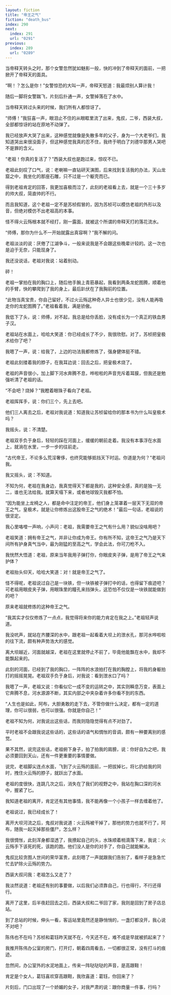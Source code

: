 ```yaml
---
layout: fiction
title: "帝王之气"
fiction: "death_bus"
index: 290
next:
  index: 291
  url: "0291"
previous:
  index: 289
  url: "0289"
---
```

当帝释天转头之时，那个女警忽然犹如魅影一般，快的冲到了帝释天的面前，一把掀开了帝释天的面具。

“啊！？怎么是你！”女警惊恐的大叫一声，帝释天怒道：我最烦别人算计我！

随后一脚将女警踹飞，片刻后扑通一声，女警掉落在了水中。

当帝释天转过头来的时候，我们所有人都惊讶了。

“师傅！”我狂喜一声，眼泪止不住的从眼眶里流了出来，鬼叔，二爷，西装大叔，全部都惊讶的站在原地不动弹了。

我已经放声大哭了出来，这种感觉就像是失散多年的父子，身为一个大老爷们，我知道哭出来很没面子，但这种感觉我真的忍不住，我终于明白了刘德华那男人哭吧不是罪的含义。

“老祖！你真的复活了？”西装大叔也是跑过来，惊叹不已。

老祖此刻叹了口气，说：老喇嘛一直钻研天演图，后来找到复活我的办法，天山龙窟之中，我坐化的那座石雕，只不过是一个躯壳而已。

得到老祖肯定的回答，我更加喜极而泣了，此刻的老祖看上去，就是一个三十多岁的帅大叔，简直帅的不行。

而且我知道，这个老祖一定不是苏桢假冒的，因为苏桢可以模仿老祖的外形以及音，但绝对模仿不出老祖高的本事。

怪不得火云殇根本就不经打，刚一露面，就被这个所谓的帝释天打的落花流水。

“师傅，那你为什么不一开始就露出真容啊？”我不解的问。

老祖淡淡的说：厌倦了江湖争斗，一般来说我是不会跟这些晚辈计较的。这一次也是迫于无奈，只能现身了。

我还没说话，老祖对我说：站着别动。

砰！

老祖一掌拍在我的胸口上，随后他手腕上青筋暴起，我看到两条龙蛇图腾，顺着他的手臂，快的攀爬到了我的身上，最后趴伏在了我胸前的位置。

“此物当真宝贵，你自己留好，不过火云殇这种奇人异士也很少见，没有人能再吸走你的龙蛇图腾了。”老祖看着我，满是骄傲。

我低下了头，说：师傅，对不起，我总是给你丢脸，没有成长为一个真正的铁血男子汉。

老祖站在水面上，哈哈大笑道：你已经成长了不少，我很欣慰。对了，苏桢把皇极术给你了吧？

我嗯了一声，说：给我了，上边的功法我都修炼了，强身健体挺不错。

老祖此刻搂着我的脖子，在我耳边说：回去之后，把皇极术烧了。

老祖的声音很小，加上脚下河水奔腾不息，哗啦啦的声音充斥着耳膜，但我还是勉强听清了老祖的话。

“不会吧？烧掉？”我瞪着眼珠子看向了老祖。

老祖挥挥手，说：你们三个，先上去吧。

他们三人离去之后，老祖对我说道：知道我让苏桢留给你的那本书为什么叫皇极术吗？

我摇头，说：不清楚。

老祖双手负于身后，轻轻的踩在河面上，缓缓的朝前走着。我没有本事浮在水面上，就淌在水里，一步一步的往前走。

“古代帝王，不论多么荒淫奢侈，也终究能够抵挡天下时运。你道是为何？”老祖问我。

我又摇头，说：不知道。

不知为何，老祖在我身边，我真觉得天下都是我的，这种安全感，真的是独一无二，谁也无法给我。就算天塌下来，或者地球毁灭我都不怕。

“因为能坐上龙椅之人，都是命中注定的帝王，他们身上笼罩着一层天下无双的帝王之气，皇极术，就是让你修炼出这股帝王之气的绝术！”最后一句话，老祖说的很坚定。

我心里咯噔一声响，小声问：老祖，我需要帝王之气有什么用？貌似没啥用吧？

老祖笑道：拥有帝王之气，并非让你成为帝王。你有所不知，这帝王之气乃是天下间所有护身真气当中，最为刚猛的至高之气，学会此法，你可刀枪不入。

我恍然大悟道：老祖，原来当年我用子弹打你，你眼皮夹子弹，是用了帝王之气来护体？

老祖抬头仰天，哈哈大笑道：对！就是帝王之气了。

怪不得呢，老祖说过自己是一块铁，但一块铁被子弹打中的话，也得留下痕迹吧？可老祖用眼皮夹子弹，用眼珠里的瞳孔来挡弹头，这恐怕不仅仅是一块铁就能做到的吧？

原来老祖就修炼的这种帝王之气。

“我其实才仅仅修炼了一点点，我觉得将来你的能力肯定在我之上。”老祖轻声说道。

我没吭声，就站在齐腰深的水中，跟老祖一起看着大坝上的泄水孔，那河水哗啦啦的往下流，颇有种声势浩大的感觉。

离大坝越近，河面就越深，老祖在这里就停止不前了，毕竟他能飘在水中，我却不能飘起来的。

此刻的河面，已经到了我的胸口，一阵阵的水浪拍打在我的胸膛上，将我的身躯拍打的摇摇晃晃。老祖双手负于身后，对我说：看到泄水口了吗？

我嗯了一声，老祖又说：你看似它一成不变的运转之中，其实则瞬息万变，表面上它奔腾不息，河水源源不断，其实内部之中夹杂着许多你看不到的东西。

“人生也是如此，阿布，大胆勇敢的走下去，不管你做什么决定，都有一定的道理，你可以很弱，也可以很强。你就是你自己！”

老祖不知为何，对我说出这些话，而我则隐隐觉得有点不对劲了。

平时老祖不会跟我说这些话的，这些话的语气和惆怅的音调，颇有一种要离别的感觉。

果不其然，说完这些话，老祖俯下身子，拍了拍我的肩膀，说：你好自为之吧，我必须要回到天山，还有一件更重要的事情要做。

说完，老祖脚尖连点水面，飞到了火云殇的面前，一把拔掉匕，将匕扔给我的同时，拽住火云殇的脖子，就跃出了水面。

老祖的度很快，连跳几次之后，消失在了我们的视野之中，我站在胸口深的河水中，握紧了匕。

我知道老祖的离开，肯定还有其他事情，我不能再像一个小孩子一样去缠着他了。

老祖说过，我已经成长了！

离开大坝河流之后，鬼叔对我说道：火云殇被干掉了，那他的势力也就不行了，阿布，随我一起灭掉那些僵尸，怎么样？

我很惆怅，此刻浑身都湿透了，我撩起自己的头，水珠顺着梢滴落下来，我说：火云殇手下该死的死，该跑的跑。他们没人是你的对手了，你自己就能解决。

鬼叔比较贪图人世间的荣华富贵，此刻嗯了一声就跟我们告别了，看样子是急急忙忙去铲除火云殇的势力。

西装大叔问我：老祖怎么又走了？

我淡然说道：老祖还有别的事要做，以后我们必须靠自己，行也得行，不行还得行。

离开了这里，后半夜赶回去之后，西装大叔和二爷回了家，我则是回到了房子店总站。

到了总站的时候，伸头一看，客运站里竟然还是静悄悄的，一盏灯都没开，我心说不对吧？

陈伟也不在吗？苏桢和葛钰昨天就不在，今天还不在，难不成是早就被抓起来了？

我推开陈伟办公室的房门，打开灯，朝着四周看去，一切都很正常，没有打斗的痕迹。

忽然间，办公室外的水泥地面上，传来一阵哒哒哒的声音，是高跟鞋！

肯定是个女人，葛钰喜欢穿高跟鞋，我欣喜道：葛钰，你回来了？

片刻后，门口出现了一个娇媚的女子，对我严肃的说：跟你商量一件事，行吗？
